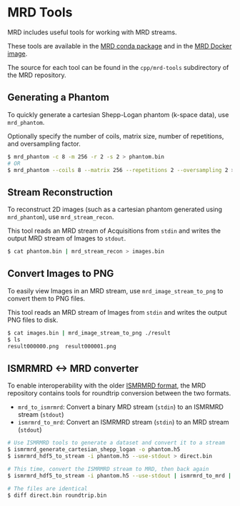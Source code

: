 # MRD Tools

MRD includes useful tools for working with MRD streams.

These tools are available in the [MRD conda package](https://anaconda.org/ismrmrd/mrd) and in the [MRD Docker image](https://ghcr.io/ismrmrd/mrd).

The source for each tool can be found in the `cpp/mrd-tools` subdirectory of the MRD repository.

## Generating a Phantom

To quickly generate a cartesian Shepp-Logan phantom (k-space data), use `mrd_phantom`.

Optionally specify the number of coils, matrix size, number of repetitions, and oversampling factor.

```bash
$ mrd_phantom -c 8 -m 256 -r 2 -s 2 > phantom.bin
# OR
$ mrd_phantom --coils 8 --matrix 256 --repetitions 2 --oversampling 2 > phantom2.bin
```

## Stream Reconstruction

To reconstruct 2D images (such as a cartesian phantom generated using `mrd_phantom`), use `mrd_stream_recon`.

This tool reads an MRD stream of Acquisitions from `stdin` and writes the output MRD stream of Images to `stdout`.

```bash
$ cat phantom.bin | mrd_stream_recon > images.bin
```

## Convert Images to PNG

To easily view Images in an MRD stream, use `mrd_image_stream_to_png` to convert them to PNG files.

This tool reads an MRD stream of Images from `stdin` and writes the output PNG files to disk.

```bash
$ cat images.bin | mrd_image_stream_to_png ./result
$ ls
result000000.png  result000001.png
```

## ISMRMRD <-> MRD converter

To enable interoperability with the older [ISMRMRD format](https://github.com/ismrmrd/ismrmrd), the MRD repository contains tools for roundtrip conversion between the two formats.
- `mrd_to_ismrmrd`: Convert a binary MRD stream (`stdin`) to an ISMRMRD stream (`stdout`)
- `ismrmrd_to_mrd`: Convert an ISMRMRD stream (`stdin`) to an MRD stream (`stdout`)

```bash
# Use ISMRMRD tools to generate a dataset and convert it to a stream
$ ismrmrd_generate_cartesian_shepp_logan -o phantom.h5
$ ismrmrd_hdf5_to_stream -i phantom.h5 --use-stdout > direct.bin

# This time, convert the ISMRMRD stream to MRD, then back again
$ ismrmrd_hdf5_to_stream -i phantom.h5 --use-stdout | ismrmrd_to_mrd | mrd_to_ismrmrd > roundtrip.bin

# The files are identical
$ diff direct.bin roundtrip.bin
```
